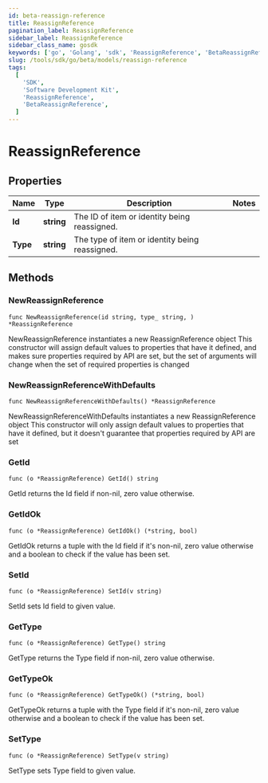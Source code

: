 ```yaml
---
id: beta-reassign-reference
title: ReassignReference
pagination_label: ReassignReference
sidebar_label: ReassignReference
sidebar_class_name: gosdk
keywords: ['go', 'Golang', 'sdk', 'ReassignReference', 'BetaReassignReference']
slug: /tools/sdk/go/beta/models/reassign-reference
tags:
  [
    'SDK',
    'Software Development Kit',
    'ReassignReference',
    'BetaReassignReference',
  ]
---
```


# ReassignReference

## Properties

| Name | Type | Description | Notes |
| --- | --- | --- | --- |
| **Id** | **string** | The ID of item or identity being reassigned. |
| **Type** | **string** | The type of item or identity being reassigned. |

## Methods

### NewReassignReference

`func NewReassignReference(id string, type_ string, ) *ReassignReference`

NewReassignReference instantiates a new ReassignReference object This constructor will assign default values to properties that have it defined, and makes sure properties required by API are set, but the set of arguments will change when the set of required properties is changed

### NewReassignReferenceWithDefaults

`func NewReassignReferenceWithDefaults() *ReassignReference`

NewReassignReferenceWithDefaults instantiates a new ReassignReference object This constructor will only assign default values to properties that have it defined, but it doesn't guarantee that properties required by API are set

### GetId

`func (o *ReassignReference) GetId() string`

GetId returns the Id field if non-nil, zero value otherwise.

### GetIdOk

`func (o *ReassignReference) GetIdOk() (*string, bool)`

GetIdOk returns a tuple with the Id field if it's non-nil, zero value otherwise and a boolean to check if the value has been set.

### SetId

`func (o *ReassignReference) SetId(v string)`

SetId sets Id field to given value.

### GetType

`func (o *ReassignReference) GetType() string`

GetType returns the Type field if non-nil, zero value otherwise.

### GetTypeOk

`func (o *ReassignReference) GetTypeOk() (*string, bool)`

GetTypeOk returns a tuple with the Type field if it's non-nil, zero value otherwise and a boolean to check if the value has been set.

### SetType

`func (o *ReassignReference) SetType(v string)`

SetType sets Type field to given value.
